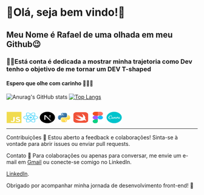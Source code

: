<h1>🌌Olá, seja bem vindo!🌌</h1>
<h2>Meu Nome é Rafael de uma olhada em meu Github😉</h2>
<h3>👨‍🚀Está conta é dedicada a mostrar minha trajetoria como Dev tenho o objetivo de me tornar um DEV T-shaped</h3>
<h4>Espero que olhe com carinho 🚀🚀🚀</h4>


<div>
  
 ![Anurag's GitHub stats](https://github-readme-stats.vercel.app/api?username=HEROjesus&show_icons=true&theme=holi)
 [![Top Langs](https://github-readme-stats.vercel.app/api/top-langs/?username=HEROjesus&layout=compact&theme=holi)](https://github.com/HEROjesus)
</div>



<div style="display: inline_block"><br>
  
   <img align="center" alt="Rafa-Js" height="30" width="40" src="https://raw.githubusercontent.com/devicons/devicon/master/icons/javascript/javascript-plain.svg">
   <img align="center" alt="Rafa-CSS" height="30" width="40" src="https://raw.githubusercontent.com/devicons/devicon/master/icons/react/react-original.svg">
   <img align="center" alt="Rafa-CSS" height="30" width="40" src="https://raw.githubusercontent.com/devicons/devicon/master/icons/nextjs/nextjs-original.svg">
   <img align="center" alt="Rafa-Python" height="30" width="40" src="https://raw.githubusercontent.com/devicons/devicon/master/icons/python/python-original.svg">
   <img align="center" alt="Rafa-Swift" height="30" width="40" src="https://raw.githubusercontent.com/devicons/devicon/master/icons/swift/swift-original.svg">
   <img align="center" alt="Rafa-Swift" height="30" width="40" src="https://raw.githubusercontent.com/devicons/devicon/master/icons/figma/figma-original.svg">
   <img align="center" alt="Rafa-Swift" height="30" width="40" src="https://raw.githubusercontent.com/devicons/devicon/master/icons/canva/canva-original.svg">
  
</div>

<hr>
Contribuições 🤝
Estou aberto a feedback e colaborações! Sinta-se à vontade para abrir issues ou enviar pull requests.

Contato 📧
Para colaborações ou apenas para conversar, me envie um e-mail em [Gmail](rafaeldejesus200000@gmail.com) ou conecte-se comigo no LinkedIn. 

[LinkedIn](https://www.linkedin.com/in/rafael-jesus-779421208/).

Obrigado por acompanhar minha jornada de desenvolvimento front-end! 🚀
